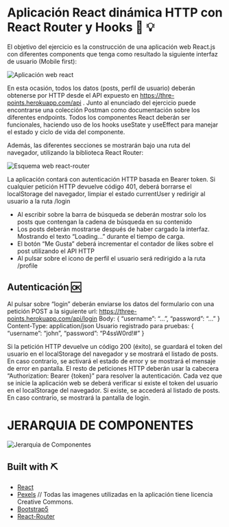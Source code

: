 # Aplicación React  dinámica HTTP con React Router  y Hooks 🔗 💡


El objetivo del ejercicio es la construcción de una aplicación web React.js con diferentes components que 
tenga como resultado la siguiente interfaz de usuario (Mobile first):

![Aplicación web react](https://i.imgur.com/77Xn2An.jpg)

En esta ocasión, todos los datos (posts, perfil de usuario) deberán obtenerse por HTTP desde el API 
expuesto en https://thre-points.herokuapp.com/api . Junto al enunciado del ejercicio puede encontrarse 
una colección Postman como documentación sobre los diferentes endpoints.
Todos los componentes React deberán ser funcionales, haciendo uso de los hooks useState y useEffect 
para manejar el estado y ciclo de vida del componente.


Además, las diferentes secciones se mostrarán bajo una ruta del navegador, utilizando la biblioteca React 
Router:

![Esquema web react-router](https://i.imgur.com/ES5OdMj.jpg)

La aplicación contará con autenticación HTTP basada en Bearer token.
Si cualquier petición HTTP devuelve código 401, deberá borrarse el localStorage del navegador, limpiar el 
estado currentUser y redirigir al usuario a la ruta /login
- Al escribir sobre la barra de búsqueda se deberán mostrar solo los posts que contengan la cadena 
de búsqueda en su contenido
- Los posts deberán mostrarse después de haber cargado la interfaz. Mostrando el texto 
“Loading…” durante el tiempo de carga.
- El botón “Me Gusta” deberá incrementar el contador de likes sobre el post utilizando el API HTTP
- Al pulsar sobre el icono de perfil el usuario será redirigido a la ruta /profile

## Autenticación 🆗

Al pulsar sobre “login” deberán enviarse los datos del formulario con una petición POST a la siguiente url: 
https://three-points.herokuapp.com/api/login
Body: { “username”: “…”, “password”: “…” }
Content-Type: application/json
Usuario registrado para pruebas:
{ “username”: “john”, “password”: “P4ssW0rd!#” }

Si la petición HTTP devuelve un código 200 (éxito), se guardará el token del usuario en el localStorage del 
navegador y se mostrará el listado de posts. En caso contrario, se activará el estado de error y se mostrará 
el mensaje de error en pantalla.
El resto de peticiones HTTP deberán usar la cabecera “Authorization: Bearer {token}” para resolver la 
autenticación.
Cada vez que se inicie la aplicación web se deberá verificar si existe el token del usuario en el localStorage 
del navegador. Si existe, se accederá al listado de posts. En caso contrario, se mostrará la pantalla de login. 

# JERARQUIA DE COMPONENTES

![Jerarquia de Componentes](https://i.imgur.com/MxpPiN8.jpg)

## Built with ⛏
- [React](https://es.reactjs.org/)
- [Pexels](https://pexels.com/) // Todas las imagenes utilizadas en la aplicación tiene licencia Creative Commons.
- [Bootstrap5](https://https://getbootstrap.com/)
- [React-Router](https://reactrouter.com/)



